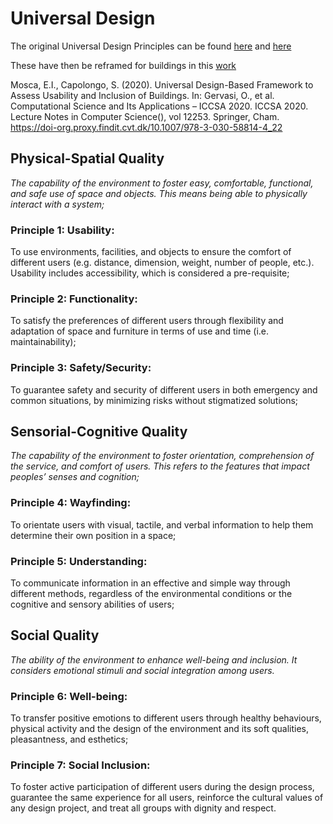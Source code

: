 # Universal Design

The original Universal Design Principles can be found [here](https://design.ncsu.edu/wp-content/uploads/2022/11/principles-of-universal-design.pdf) and [here](https://universaldesign.ie/what-is-universal-design/the-7-principles/)

These have then be reframed for buildings in this [work](https://findit.dtu.dk/en/catalog/5f96c774d9001d01f079dfd0)

Mosca, E.I., Capolongo, S. (2020). Universal Design-Based Framework to Assess Usability and Inclusion of Buildings. In: Gervasi, O., et al. Computational Science and Its Applications – ICCSA 2020. ICCSA 2020. Lecture Notes in Computer Science(), vol 12253. Springer, Cham. https://doi-org.proxy.findit.cvt.dk/10.1007/978-3-030-58814-4_22

## Physical-Spatial Quality
*The capability of the environment to foster easy, comfortable, functional, and safe use of space and objects. This means being able to physically interact with a system;*

### Principle 1: Usability: 
To use environments, facilities, and objects to ensure the comfort of different users (e.g. distance, dimension, weight, number of people, etc.). Usability includes accessibility, which is considered a pre-requisite;
  
### Principle 2: Functionality: 
To satisfy the preferences of different users through flexibility and adaptation of space and furniture in terms of use and time (i.e. maintainability);

### Principle 3: Safety/Security: 
To guarantee safety and security of different users in both emergency and common situations, by minimizing risks without stigmatized solutions;

## Sensorial-Cognitive Quality
*The capability of the environment to foster orientation, comprehension of the service, and comfort of users. This refers to the features that impact peoples’ senses and cognition;*

### Principle 4: Wayfinding: 
To orientate users with visual, tactile, and verbal information to help them determine their own position in a space;

### Principle 5: Understanding: 
To communicate information in an effective and simple way through different methods, regardless of the environmental conditions or the cognitive and sensory abilities of users;

## Social Quality
*The ability of the environment to enhance well-being and inclusion. It considers emotional stimuli and social integration among users.*

### Principle 6: Well-being: 
To transfer positive emotions to different users through healthy behaviours, physical activity and the design of the environment and its soft qualities, pleasantness, and esthetics;

### Principle 7: Social Inclusion: 
To foster active participation of different users during the design process, guarantee the same experience for all users, reinforce the cultural values of any design project, and treat all groups with dignity and respect.
